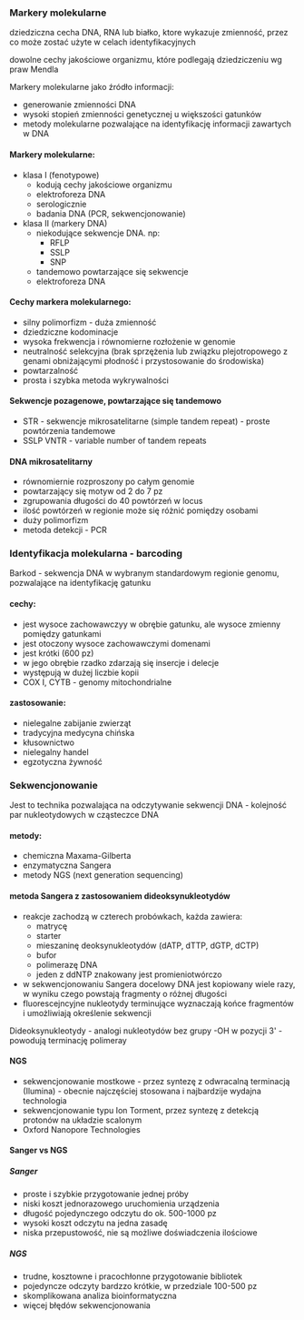 ### Markery molekularne
dziedziczna cecha DNA, RNA lub białko, ktore wykazuje zmienność, przez co może zostać użyte w celach identyfikacyjnych

dowolne cechy jakościowe organizmu, które podlegają dziedziczeniu wg praw Mendla

Markery molekularne jako źródło informacji:
- generowanie zmienności DNA
- wysoki stopień zmienności genetycznej u większości gatunków
- metody molekularne pozwalające na identyfikację informacji zawartych w DNA

#### Markery molekularne:
- klasa I (fenotypowe)
	- kodują cechy jakościowe organizmu
	- elektroforeza DNA
	- serologicznie
	- badania DNA (PCR, sekwencjonowanie)
- klasa II (markery DNA)
	- niekodujące sekwencje DNA. np:
		- RFLP
		- SSLP
		- SNP
	- tandemowo powtarzające się sekwencje
	- elektroforeza DNA

#### Cechy markera molekularnego:
- silny polimorfizm - duża zmienność
- dziedziczne kodominacje
- wysoka frekwencja i równomierne rozłożenie w genomie
- neutralność selekcyjna (brak sprzężenia lub związku plejotropowego z genami obniżającymi płodność i przystosowanie do środowiska)
- powtarzalność
- prosta i szybka metoda wykrywalności

#### Sekwencje pozagenowe, powtarzające się tandemowo
- STR - sekwencje mikrosatelitarne (simple tandem repeat) - proste powtórzenia tandemowe
- SSLP VNTR - variable number of tandem repeats

#### DNA mikrosatelitarny
- równomiernie rozproszony po całym genomie
- powtarzający się motyw od 2 do 7 pz
- zgrupowania długości do 40 powtórzeń w locus
- ilość powtórzeń w regionie może się różnić pomiędzy osobami
- duży polimorfizm
- metoda detekcji - PCR


### Identyfikacja molekularna - barcoding
Barkod - sekwencja DNA w wybranym standardowym regionie genomu, pozwalające na identyfikację gatunku

#### cechy:
- jest wysoce zachowawczyy w obrębie gatunku, ale wysoce zmienny pomiędzy gatunkami
- jest otoczony wysoce zachowawczymi domenami
- jest krótki (600 pz)
- w jego obrębie rzadko zdarzają się insercje i delecje
- występują w dużej liczbie kopii
- COX I, CYTB - genomy mitochondrialne

#### zastosowanie:
- nielegalne zabijanie zwierząt
- tradycyjna medycyna chińska
- kłusownictwo
- nielegalny handel
- egzotyczna żywność

### Sekwencjonowanie
Jest to technika pozwalająca na odczytywanie sekwencji DNA - kolejność par nukleotydowych w cząsteczce DNA

#### metody:
- chemiczna Maxama-Gilberta
- enzymatyczna Sangera
- metody NGS (next generation sequencing)

#### metoda Sangera z zastosowaniem dideoksynukleotydów
- reakcje zachodzą w czterech probówkach, każda zawiera:
	- matrycę
	- starter
	- mieszaninę deoksynukleotydów (dATP, dTTP, dGTP, dCTP)
	- bufor
	- polimerazę DNA
	- jeden z ddNTP znakowany jest promieniotwórczo
- w sekwencjonowaniu Sangera docelowy DNA jest kopiowany wiele razy, w wyniku czego powstają fragmenty o różnej długości
- fluorescejncyjne nukleotydy terminujące wyznaczają końce fragmentów i umożliwiają określenie sekwencji

Dideoksynukleotydy - analogi nukleotydów bez grupy -OH w pozycji 3' - powodują terminację polimeray

#### NGS
- sekwencjonowanie mostkowe - przez syntezę z odwracalną terminacją (Ilumina) - obecnie najczęściej stosowana i najbardzije wydajna technologia
- sekwencjonowanie typu Ion Torment, przez syntezę z detekcją protonów na układzie scalonym
- Oxford Nanopore Technologies

#### Sanger vs NGS
##### Sanger
- proste i szybkie przygotowanie jednej próby
- niski koszt jednorazowego uruchomienia urządzenia
- długość pojedynczego odczytu do ok. 500-1000 pz
- wysoki koszt odczytu na jedna zasadę
- niska przepustowość, nie są możliwe doświadczenia ilościowe

##### NGS
- trudne, kosztowne i pracochłonne przygotowanie bibliotek
- pojedyncze odczyty bardzzo krótkie, w przedziale 100-500 pz
- skomplikowana analiza bioinformatyczna
- więcej błędów sekwencjonowania